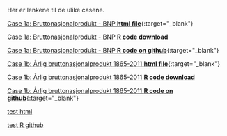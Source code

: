 Her er lenkene til de ulike casene.

[Case 1a: Bruttonasjonalprodukt - BNP **html file**](/cases/blob/main/case_1a_bnp.html){:target="_blank"}

[Case 1a: Bruttonasjonalprodukt - BNP **R code download**](cases/case_1a_bnp.R)

[Case 1a: Bruttonasjonalprodukt - BNP **R code on github**](/blob/main/case_1a_bnp.R){:target="_blank"}

[Case 1b: Årlig bruttonasjonalprodukt 1865-2011 **html file**](/cases/blob/main/case_1b_bnp_historisk.html){:target="_blank"}

[Case 1b: Årlig bruttonasjonalprodukt 1865-2011 **R code download**](cases/case_1b_bnp_historisk.R)

[Case 1b: Årlig bruttonasjonalprodukt 1865-2011 **R code on github**](/blob/main/case_1b_bnp_historisk.R){:target="_blank"}

[test html](https://uit-sok-1004-h21.github.io/emneside/cases/case_1a_bnp.html)

[test R github](https://github.com/uit-sok-1004-h21/cases/blob/main/case_1a_bnp.R)
